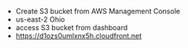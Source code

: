 - Create S3 bucket from AWS Management Console
- us-east-2 Ohio
- access S3 bucket from dashboard
- https://d1ozs0umlxnx5h.cloudfront.net